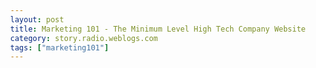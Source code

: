```yaml
---
layout: post
title: Marketing 101 - The Minimum Level High Tech Company Website
category: story.radio.weblogs.com
tags: ["marketing101"]
---
```

<head>
<meta http-equiv="Content-Type" content="text/html; charset=UTF-8">
    <meta http-equiv="Expires" content="Mon, 01 Jan 1990 01:00:00 GMT">
    <title>Marketing 101 : The Minimum Level High Tech Company Website</title>
    <style type="text/css">
      body {
        margin-top: 0px;
        margin-left: 0px;
        margin-right: 0px;
        margin-bottom: 0px;
        }

      body, td, p {
        font-family: verdana, sans-serif;
        font-size: 90%;
        }

      h2 { 
        font-family: Verdana, Arial, Helvetica, sans-serif; font-size: 24px; font-weight: bold
        }
      .header {
        font-family: Verdana, Arial, Helvetica, sans-serif; font-size: 40px; font-weight: bold
        }
      .realsmall {
        font-family: Verdana, Arial, Helvetica, sans-serif; font-size: 9px;
        }
      .small {
        font-family: Verdana, Arial, Helvetica, sans-serif; font-size: 10px;
        }
      </style>
    </head>

| 

 |

| ![](http://radio.weblogs.com/0103807/images/trans60x60.gif)  
 | Last updated: 6/16/2002; 10:21:45 AM  
 | ![](http://radio.weblogs.com/0103807/images/trans60x60.gif) |

| ![](http://radio.weblogs.com/0103807/images/trans60x1.gif)  
 | 

<font size="+3"><b><a href="http://radio.weblogs.com/0103807/" style="color:black; text-decoration:none">The FuzzyBlog!</a></b></font>  
_Marketing 101. Consulting 101. PHP Consulting. Random geeky stuff. I Blog Therefore I Am._

<font size="+1"><b>Marketing 101 : The Minimum Level High Tech Company Website</b></font>

Start by reading this:

[http://www.useit.com/alertbox/20020512.html](http://www.useit.com/alertbox/20020512.html)

It's not perfect but it's also pretty damn good.&nbsp;

  
  

<script language="JavaScript" type="text/javascript"><!--
	var imageUrl = "http://subhonker6.userland.com/weblogStats/count.gif";
	var imageTag = "<img src=\"" + imageUrl + "?group=radio1&usernum=103807&referer=" + escape (document.referrer) + "\" height=\"1\" width=\"1\">";
	document.write (imageTag);
	//--></script>

 | ![](http://radio.weblogs.com/0103807/images/trans60x1.gif)  
 |
| ![](http://radio.weblogs.com/0103807/images/trans60x60.gif)  
 | Copyright 2002 © The FuzzyStuff  
 | ![](http://radio.weblogs.com/0103807/images/trans60x60.gif)  
 |

